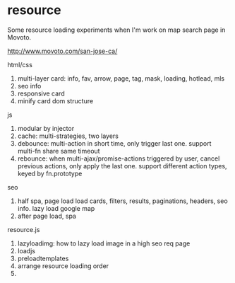 # resource
Some resource loading experiments when I'm work on map search page in Movoto.

http://www.movoto.com/san-jose-ca/

html/css

1. multi-layer card: info, fav, arrow, page, tag, mask, loading, hotlead, mls
2. seo info
3. responsive card
4. minify card dom structure

js

1. modular by injector
2. cache: multi-strategies, two layers
3. debounce: multi-action in short time, only trigger last one. support multi-fn share same timeout
4. rebounce: when multi-ajax/promise-actions triggered by user, cancel previous actions, only apply the last one. support different action types, keyed by fn.prototype

seo

1. half spa, page load load cards, filters, results, paginations, headers, seo info. lazy load google map
2. after page load, spa

resource.js

1. lazyloadimg:  how to lazy load image in a high seo req page
2. loadjs
3. preloadtemplates
4. arrange resource loading order
5. 
